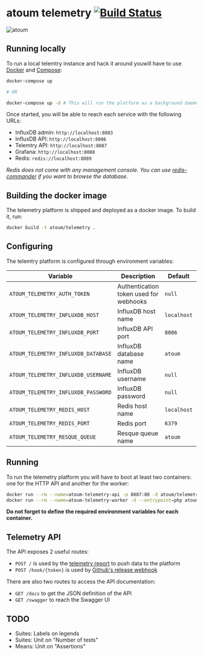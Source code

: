 # atoum telemetry [![Build Status](https://travis-ci.org/atoum/telemetry.svg?branch=master)](https://travis-ci.org/atoum/telemetry)

![atoum](http://downloads.atoum.org/images/logo.png)

## Running locally

To run a local telemtry instance and hack it around youwill have to use [Docker](https://www.docker.com/) and 
[Compose](https://docs.docker.com/compose/):

```sh
docker-compose up

# OR

docker-compose up -d # This will run the platform as a background daemon
```

Once started, you will be able to reach each service with the following URLs:

* InfluxDB admin: `http://localhost:8083`
* InfluxDB API: `http://localhost:8086`
* Telemtry API: `http://localhost:8087`
* Grafana: `http://localhost:8088`
* Redis:  `redis://localhost:8089`

_Redis does not come with any management console. You can use 
[redis-commander](https://www.npmjs.com/package/redis-commander) if you want to browse the database._

## Building the docker image

The telemetry platform is shipped and deployed as a docker image. To build it, run:

```sh
docker build -t atoum/telemetry .
```

## Configuring 

The telemtry platform is configured through environment variables:

| Variable                            | Description                            | Default     | API | Worker |
|-------------------------------------|----------------------------------------|-------------|:---:|:------:|
| `ATOUM_TELEMETRY_AUTH_TOKEN`        | Authentication token used for webhooks | `null`      | X   |        |
| `ATOUM_TELEMETRY_INFLUXDB_HOST`     | InfluxDB host name                     | `localhost` |     | X      |
| `ATOUM_TELEMETRY_INFLUXDB_PORT`     | InfluxDB API port                      | `8086`      |     | X      |
| `ATOUM_TELEMETRY_INFLUXDB_DATABASE` | InfluxDB database name                 | `atoum`     |     | X      |
| `ATOUM_TELEMETRY_INFLUXDB_USERNAME` | InfluxDB username                      | `null`      |     | X      |
| `ATOUM_TELEMETRY_INFLUXDB_PASSWORD` | InfluxDB password                      | `null`      |     | X      |
| `ATOUM_TELEMETRY_REDIS_HOST`        | Redis host name                        | `localhost` | X   | X      |
| `ATOUM_TELEMETRY_REDIS_PORT`        | Redis port                             | `6379`      | X   | X      |
| `ATOUM_TELEMETRY_RESQUE_QUEUE`      | Resque queue name                      | `atoum`     | X   | X      |

## Running

To run the telemetry platform you will have to boot at least two containers: one for the HTTP API and another for the 
worker:

```sh
docker run --rm --name=atoum-telemetry-api -p 8087:80 -d atoum/telemetry
docker run --rm --name=atoum-telemetry-worker -d --entrypoint=php atoum/telemetry /app/bin/worker.php
```

**Do not forget to define the required environment variables for each container.**

## Telemetry API

The API exposes 2 useful routes:

* `POST /` is used by the [telemetry report]() to push data to the platform
* `POST /hook/{token}` is used by [Github's release webhook](https://developer.github.com/v3/activity/events/types/#releaseevent)

There are also two routes to access the API documentation:

* `GET /docs` to get the JSON definition of the API
* `GET /swagger` to reach the Swagger UI

## TODO

* Suites: Labels on legends
* Suites: Unit on "Number of tests"
* Means: Unit on "Assertions"
